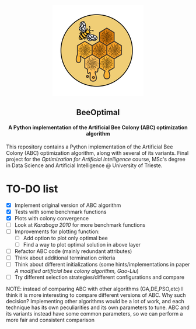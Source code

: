 <div align="center">
  <a href="https://github.com/giuliofantuzzi/BeeOptimal">
    <img src="assets/LogoBeeOptimal.png" alt="Logo" width="250" height="250">
  </a>
<h2 align="center">BeeOptimal</h2>
<h4 align="center">A Python implementation of the Artificial Bee Colony (ABC) optimization algorithm</h4>
</div>

This repository contains a Python implementation of the Artificial Bee Colony (ABC) optimization algorithm, along with several of its variants. Final project for the *Optimization for Artificial Intelligence* course, MSc's degree in Data Science and Artificial Intelligence @ University of Trieste.


# TO-DO list
- [x] Implement original version of ABC algorithm
- [x] Tests with some benchmark functions
- [x] Plots with colony convergence
- [ ] Look at *Karaboga 2010* for more benchmark functions
- [ ] Improvements for plotting function:
  - [ ] Add option to plot only optimal bee
  - [ ] Find a way to plot optimal solution in above layer
- [ ] Refactor ABC code (mainly redundant attributes)
- [ ] Think about additional termination criteria
- [ ] Think about different initializations (some hints/implementations in paper *A modified artificial bee colony algorithm, Gao-Liu*)
- [ ] Try different selection strategies/different configurations and compare

NOTE: instead of comparing ABC with other algorithms (GA,DE,PSO,etc) I think it is more interesting to
compare different versions of ABC. Why such decision? Implementing other algorithms would be a lot of work, and each technique has its own peculiarities and its own parameters to tune. ABC and its variants
instead have some common parameters, so we can perform a more fair and consistent comparison
